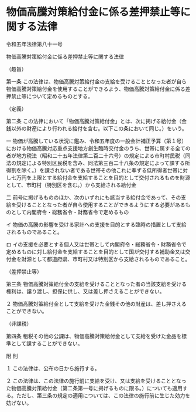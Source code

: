 # 物価高騰対策給付金に係る差押禁止等に関する法律

令和五年法律第八十一号

物価高騰対策給付金に係る差押禁止等に関する法律

（趣旨）

第一条 この法律は、物価高騰対策給付金の支給を受けることとなった者が自ら物価高騰対策給付金を使用することができるよう、物価高騰対策給付金に係る差押禁止等について定めるものとする。

（定義）

第二条 この法律において「物価高騰対策給付金」とは、次に掲げる給付金（金銭以外の財産により行われる給付を含む。以下この条において同じ。）をいう。

一 物価が高騰している状況に鑑み、令和五年度の一般会計補正予算（第１号）における物価高騰対応重点支援地方創生臨時交付金のうち、世帯に属する全ての者が地方税法（昭和二十五年法律第二百二十六号）の規定による市町村民税（同法の規定による特別区民税を含み、同法第三百二十八条の規定によって課する所得割を除く。）を課されない者である世帯その他これに準ずる低所得者世帯に対し七万円を上限とする給付金を支給することを目的として交付されるものを財源として、市町村（特別区を含む。）から支給される給付金

二 前号に掲げるもののほか、次のいずれにも該当する給付金であって、その支給を受けることとなった者が自ら使用することができるようにする必要があるものとして内閣府令・総務省令・財務省令で定めるもの

イ 物価の高騰の影響を受ける家計への支援を目的とする臨時の措置として支給されるものであること。

ロ イの支援を必要とする個人又は世帯として内閣府令・総務省令・財務省令で定めるものに対し給付金を支給することを目的として国が交付する補助金又は交付金を財源として都道府県、市町村又は特別区から支給されるものであること。

（差押禁止等）

第三条 物価高騰対策給付金の支給を受けることとなった者の当該支給を受ける権利は、譲り渡し、担保に供し、又は差し押さえることができない。

２ 物価高騰対策給付金として支給を受けた金銭その他の財産は、差し押さえることができない。

（非課税）

第四条 租税その他の公課は、物価高騰対策給付金として支給を受けた金品を標準として課することができない。

附 則

１ この法律は、公布の日から施行する。

２ この法律は、この法律の施行前に支給を受け、又は支給を受けることとなった物価高騰対策給付金（第二条第一号に掲げるものに限る。）についても適用する。ただし、第三条の規定の適用については、この法律の施行前に生じた効力を妨げない。
